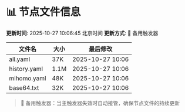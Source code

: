 # 📊 节点文件信息

**更新时间**: 2025-10-27 10:06:45 北京时间
**更新方式**: 🔄 备用触发器

| 文件名 | 大小 | 最后修改 |
|--------|------|----------|
| all.yaml | 37K | 2025-10-27 10:06 |
| history.yaml | 1.1M | 2025-10-27 10:06 |
| mihomo.yaml | 48K | 2025-10-27 10:06 |
| base64.txt | 32K | 2025-10-27 10:06 |

> 🔄 备用触发器：当主触发器失效时自动接管，确保节点文件的持续更新
